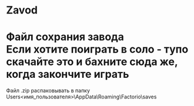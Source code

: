 # Zavod
Файл сохрания завода  
Если хотите поиграть в соло - тупо скачайте это и бахните сюда же, когда закончите играть  
============
Файл .zip распаковывать в папку Users\<имя_пользователя>\AppData\Roaming\Factorio\saves


